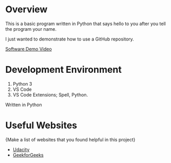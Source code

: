 # Overview



This is a basic program written in Python that says hello to you after you tell the program your name.

I just wanted to demonstrate how to use a GitHub repository.

[Software Demo Video](https://youtu.be/bb0tQ7NR_qs)

# Development Environment

1. Python 3
2. VS Code
3. VS Code Extensions; Spell, Python.

Written in Python

# Useful Websites

{Make a list of websites that you found helpful in this project}
* [Udacity](https://www.udacity.com/blog/2020/11/what-you-need-to-know-about-hello-world-in-python.html#:~:text=In%20Python%203%2C%20programming%20a,be%20used%20interchangeably%20in%20Python.)
* [GeekforGeeks](https://www.geeksforgeeks.org/taking-input-in-python/)

